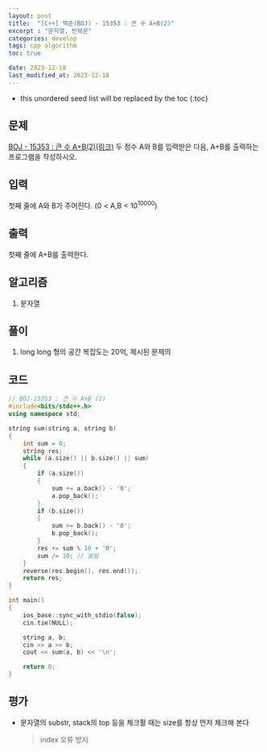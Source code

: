 ```yaml
---
layout: post
title:  "[C++] 백준(BOJ) - 15353 : 큰 수 A+B(2)"
excerpt : "문자열, 반복문"
categories: develop
tags: cpp algorithm
toc: true

date: 2023-12-18
last_modified_at: 2023-12-18
---
```


* this unordered seed list will be replaced by the toc
{:toc}

## 문제 

[BOJ - 15353 : 큰 수 A+B(2)(링크)](https://www.acmicpc.net/problem/15353)
두 정수 A와 B를 입력받은 다음, A+B를 출력하는 프로그램을 작성하시오.

## 입력
첫째 줄에 A와 B가 주어진다. (0 < A,B < $10^{10000}$)

## 출력
첫째 줄에 A+B를 출력한다.

## 알고리즘
  1. 문자열

## 풀이
  1. long long 형의 공간 복잡도는 20억, 제시된 문제의 

## 코드  
```cpp
// BOJ-15353 : 큰 수 A+B (2)
#include<bits/stdc++.h>
using namespace std;

string sum(string a, string b)
{
	int sum = 0;
	string res;
	while (a.size() || b.size() || sum)
	{
		if (a.size())
		{
			sum += a.back() - '0';
			a.pop_back();
		}
		if (b.size())
		{
			sum += b.back() - '0';
			b.pop_back();
		}
		res += sum % 10 + '0';
		sum /= 10; // 올림
	}
	reverse(res.begin(), res.end());
	return res;
}

int main()
{
	ios_base::sync_with_stdio(false);
	cin.tie(NULL);

	string a, b;
	cin >> a >> b;
	cout << sum(a, b) << '\n';

	return 0;
}
```

## 평가  
* 문자열의 substr, stack의 top 등을 체크활 때는 size를 항상 먼저 체크해 본다
     > index 오류 방지
